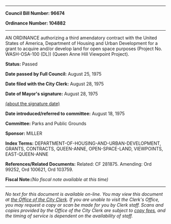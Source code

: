 

********

**Council Bill Number: 96674**
   
**Ordinance Number: 104882**
********

 AN ORDINANCE authorizing a third amendatory contract with the United States of America, Department of Housing and Urban Development for a grant to acquire and/or develop land for open space purposes (Project No. WASH-OSA-100 (DL)) (Queen Anne Hill Viewpoint Project).

**Status:** Passed
   
**Date passed by Full Council:** August 25, 1975
   
**Date filed with the City Clerk:** August 28, 1975
   
**Date of Mayor's signature:** August 28, 1975
   
[(about the signature date)](/~public/approvaldate.htm)
   
   
   
**Date introduced/referred to committee:** August 18, 1975
   
**Committee:** Parks and Public Grounds
   
**Sponsor:** MILLER
   
   
**Index Terms:** DEPARTMENT-OF-HOUSING-AND-URBAN-DEVELOPMENT, GRANTS, CONTRACTS, QUEEN-ANNE, OPEN-SPACE-LAND, VIEWPOINTS, EAST-QUEEN-ANNE

**References/Related Documents:** Related: CF 281875. Amending: Ord 99252, Ord 100621, Ord 103759.

**Fiscal Note:**_(No fiscal note available at this time)_
********

_No text for this document is available on-line. You may view this document at [the Office of the City Clerk](http://www.seattle.gov/leg/clerk/contactUs.htm). If you are unable to visit the Clerk's Office, you may request a copy or scan be made for you by Clerk staff. Scans and copies provided by the Office of the City Clerk are subject to [copy fees](http://clerk.seattle.gov/~public/clerkfees.htm), and the timing of service is dependent on the availability of staff._


